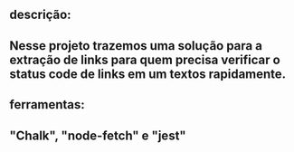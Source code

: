 <h2>descrição:<h2> 
<p>Nesse projeto trazemos uma solução para a extração de links para quem precisa verificar o status code de links em um textos rapidamente.<p>

<h2>ferramentas:<h2>
 <p>"Chalk", "node-fetch" e "jest"<p>
